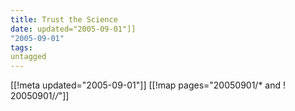 ```yaml
---
title: Trust the Science
date: updated="2005-09-01"]]
"2005-09-01"
tags:
untagged
---
```

[[!meta updated="2005-09-01"]]
[[!map pages="20050901/* and ! 20050901/*/*"]]
